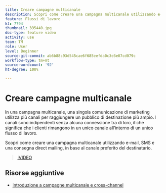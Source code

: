 ```yaml
---
title: Creare campagne multicanale
description: Scopri come creare una campagna multicanale utilizzando e-mail, SMS e una consegna direct mailing, in base al canale preferito del destinatario.
feature: Flussi di lavoro
kt: 7794
thumbnail: 335440.jpg
doc-type: feature video
activity: use
team: TM
role: User
level: Beginner
source-git-commit: ab6b88c93d545cae6f685eefda0c3e3e07cd079c
workflow-type: tm+mt
source-wordcount: '92'
ht-degree: 100%

---
```


# Creare campagne multicanale

In una campagna multicanale, una singola comunicazione di marketing utilizza più canali per raggiungere un pubblico di destinazione più ampio. I canali sono indipendenti senza alcuna connessione tra di loro, il che significa che i clienti rimangono in un unico canale all’interno di un unico flusso di lavoro.

Scopri come creare una campagna multicanale utilizzando e-mail, SMS e una consegna direct mailing, in base al canale preferito del destinatario.

>[!VIDEO](https://video.tv.adobe.com/v/335440?quality=12)

## Risorse aggiuntive

* [Introduzione a campagne multicanale e cross-channel](/help/orchestrate-campaigns/introduction-to-cross-and-multi-channel-campaigns.md)
